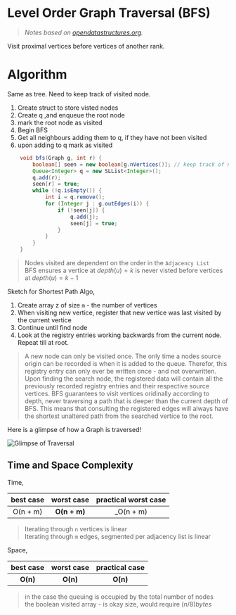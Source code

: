 # Level Order Graph Traversal (BFS)
> _Notes based on [opendatastructures.org][1]._ <br>

Visit proximal vertices before vertices of another rank.

# Algorithm
Same as tree. Need to keep track of visited node.
1. Create struct to store visted nodes
2. Create q ,and enqueue the root node
3. mark the root node as visited
4. Begin BFS
5. Get all neighbours adding them to q, if they have not been visited
6. upon adding to q mark as visited
```java
    void bfs(Graph g, int r) {
        boolean[] seen = new boolean[g.nVertices()]; // keep track of nodes
        Queue<Integer> q = new SLList<Integer>();
        q.add(r);
        seen[r] = true;
        while (!q.isEmpty()) {
            int i = q.remove();
            for (Integer j : g.outEdges(i)) {
                if (!seen[j]) {
                    q.add(j);
                    seen[j] = true;
                }
            }
        }
    }
```
> Nodes visited are dependent on the order in the `Adjacency List` <br>
> BFS ensures a vertice at $`depth(u) = k`$ is never visted before vertices at $`depth(u) = k - 1`$ <br>

Sketch for Shortest Path Algo,
1. Create array z of size `m` - the number of vertices
2. When visiting new vertice, register that new vertice was last visited by the current vertice
3. Continue until find node
4. Look at the registry entries working backwards from the current node. Repeat till at root.
> A new node can only be visited once. The only time a nodes source origin can be recorded is when it is added to the queue. Therefor, this registry entry can only ever be written once - and not overwritten. Upon finding the search node, the registered data will contain all the previously recorded registry entries and their respective source vertices. BFS guarantees to visit vertices oridinally according to depth, never traversing a path that is deeper than the current depth of BFS. This means that consulting the registered edges will always have the shortest unaltered path from the searched vertice to the root. 

Here is a glimpse of how a Graph is traversed!

![Glimpse of Traversal][2]

## Time and Space Complexity
Time,

best case | worst case | practical worst case
:---: | :---: | :---:
O(n + m) | __O(n + m)__ | _O(n + m)
> Iterating through `n` vertices is linear<br>
> Iterating through `m` edges, segmented per adjacency list is linear<br>

Space,

best case | worst case | practical case
:---: | :---: | :---:
__O(n)__ | __O(n)__ | __O(n)__
> in the case the queuing is occupied by the total number of nodes<br>
> the boolean visited array - is okay size, would require  $`(n / 8) bytes`$

[1]: http://www.opendatastructures.org
[2]: http://opendatastructures.org/ods-java/img4647.png